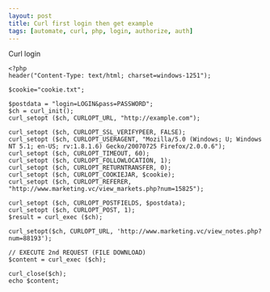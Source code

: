 ```yaml
---
layout: post
title: Curl first login then get example
tags: [automate, curl, php, login, authorize, auth]
---
```


Curl login

	<?php
	header("Content-Type: text/html; charset=windows-1251");

	$cookie="cookie.txt";

	$postdata = "login=LOGIN&pass=PASSWORD";
	$ch = curl_init();
	curl_setopt ($ch, CURLOPT_URL, "http://example.com");

	curl_setopt ($ch, CURLOPT_SSL_VERIFYPEER, FALSE);
	curl_setopt ($ch, CURLOPT_USERAGENT, "Mozilla/5.0 (Windows; U; Windows NT 5.1; en-US; rv:1.8.1.6) Gecko/20070725 Firefox/2.0.0.6");
	curl_setopt ($ch, CURLOPT_TIMEOUT, 60);
	curl_setopt ($ch, CURLOPT_FOLLOWLOCATION, 1);
	curl_setopt ($ch, CURLOPT_RETURNTRANSFER, 0);
	curl_setopt ($ch, CURLOPT_COOKIEJAR, $cookie);
	curl_setopt ($ch, CURLOPT_REFERER, "http://www.marketing.vc/view_markets.php?num=15825");

	curl_setopt ($ch, CURLOPT_POSTFIELDS, $postdata);
	curl_setopt ($ch, CURLOPT_POST, 1);
	$result = curl_exec ($ch);

	curl_setopt($ch, CURLOPT_URL, 'http://www.marketing.vc/view_notes.php?num=88193');

	// EXECUTE 2nd REQUEST (FILE DOWNLOAD)
	$content = curl_exec ($ch);

	curl_close($ch);
	echo $content;
